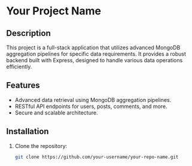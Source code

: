# Your Project Name

## Description
This project is a full-stack application that utilizes advanced MongoDB aggregation pipelines for specific data requirements. It provides a robust backend built with Express, designed to handle various data operations efficiently.

## Features
- Advanced data retrieval using MongoDB aggregation pipelines.
- RESTful API endpoints for users, posts, comments, and more.
- Secure and scalable architecture.

## Installation

1. Clone the repository:
   ```bash
   git clone https://github.com/your-username/your-repo-name.git
